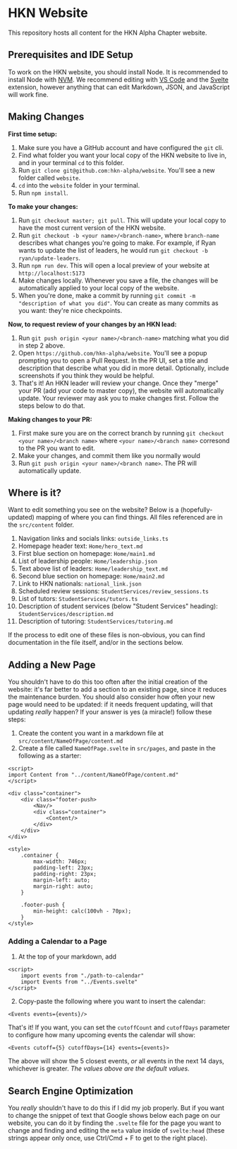 # HKN Website

This repository hosts all content for the HKN Alpha Chapter website.

## Prerequisites and IDE Setup

To work on the HKN website, you should install Node. It is recommended to install Node with [NVM](https://github.com/nvm-sh/nvm). We recommend editing with [VS Code](https://code.visualstudio.com/) and the [Svelte](https://marketplace.visualstudio.com/items?itemName=svelte.svelte-vscode) extension, however anything that can edit Markdown, JSON, and JavaScript will work fine.

## Making Changes

**First time setup:**

1. Make sure you have a GitHub account and have configured the `git` cli.
2. Find what folder you want your local copy of the HKN website to live in, and in your terminal `cd` to this folder.
3. Run `git clone git@github.com:hkn-alpha/website`. You'll see a new folder called `website`.
4. `cd` into the `website` folder in your terminal.
5. Run `npm install`.

**To make your changes:**

1. Run `git checkout master; git pull`. This will update your local copy to have the most current version of the HKN website.
2. Run `git checkout -b <your name>/<branch-name>`, where `branch-name` describes what changes you're going to make. For example, if Ryan wants to update the list of leaders, he would run `git checkout -b ryan/update-leaders`.
3. Run `npm run dev`. This will open a local preview of your website at `http://localhost:5173`
4. Make changes locally. Whenever you save a file, the changes will be automatically applied to your local copy of the website.
5. When you're done, make a commit by running `git commit -m "description of what you did"`. You can create as many commits as you want: they're nice checkpoints.

**Now, to request review of your changes by an HKN lead:**

1. Run `git push origin <your name>/<branch-name>` matching what you did in step 2 above.
2. Open `https://github.com/hkn-alpha/website`. You'll see a popup prompting you to open a Pull Request. In the PR UI, set a title and description that describe what you did in more detail. Optionally, include screenshots if you think they would be helpful.
3. That's it! An HKN leader will review your change. Once they "merge" your PR (add your code to master copy), the website will automatically update. Your reviewer may ask you to make changes first. Follow the steps below to do that.

**Making changes to your PR:**

1. First make sure you are on the correct branch by running `git checkout <your name>/<branch name>` where `<your name>/<branch name>` corresond to the PR you want to edit.
2. Make your changes, and commit them like you normally would
3. Run `git push origin <your name>/<branch name>`. The PR will automatically update.

## Where is it?

Want to edit something you see on the website? Below is a (hopefully-updated) mapping of where you can find things. All files referenced are in the `src/content` folder.

1. Navigation links and socials links: `outside_links.ts`
2. Homepage header text: `Home/hero_text.md`
3. First blue section on homepage: `Home/main1.md`
4. List of leadership people: `Home/leadership.json`
5. Text above list of leaders: `Home/leadership_text.md`
6. Second blue section on homepage: `Home/main2.md`
7. Link to HKN nationals: `national_link.json`
8. Scheduled review sessions: `StudentServices/review_sessions.ts`
9. List of tutors: `StudentServices/tutors.ts`
10. Description of student services (below "Student Services" heading): `StudentServices/description.md`
11. Description of tutoring: `StudentServices/tutoring.md`

If the process to edit one of these files is non-obvious, you can find documentation in the file itself, and/or in the sections below.

## Adding a New Page

You shouldn't have to do this too often after the initial creation of the website: it's far better to add a section to an existing page, since it reduces the maintenance burden. You should also consider how often your new page would need to be updated: if it needs frequent updating, will that updating _really_ happen?
If your answer is yes (a miracle!) follow these steps:

1. Create the content you want in a markdown file at `src/content/NameOfPage/content.md`
2. Create a file called `NameOfPage.svelte` in `src/pages`, and paste in the following as a starter:

```
<script>
import Content from "../content/NameOfPage/content.md"
</script>

<div class="container">
    <div class="footer-push>
        <Nav/>
        <div class="container">
            <Content/>
        </div>
    </div>
</div>

<style>
    .container {
        max-width: 746px;
        padding-left: 23px;
        padding-right: 23px;
        margin-left: auto;
        margin-right: auto;
    }

    .footer-push {
        min-height: calc(100vh - 70px);
    }
</style>
```

### Adding a Calendar to a Page

1. At the top of your markdown, add

```
<script>
    import events from "./path-to-calendar"
    import Events from "../Events.svelte"
</script>
```

2. Copy-paste the following where you want to insert the calendar:

```
<Events events={events}/>
```

That's it! If you want, you can set the `cutoffCount` and `cutoffDays` parameter to configure
how many upcoming events the calendar will show:

```
<Events cutoff={5} cutoffDays={14} events={events}>
```

The above will show the 5 closest events, _or_ all events in the next 14 days, whichever is greater. _The values above are the default values._

## Search Engine Optimization

You _really_ shouldn't have to do this if I did my job properly. But if you want to change the snippet of text that Google shows below each page on our website, you can do it by finding the `.svelte` file for the page you want to change and finding and editing the `meta` value inside of `svelte:head` (these strings appear only once, use Ctrl/Cmd + F to get to the right place).
